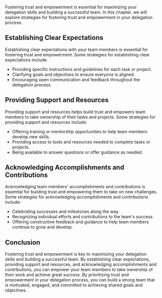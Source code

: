 
Fostering trust and empowerment is essential for maximizing your delegation skills and building a successful team. In this chapter, we will explore strategies for fostering trust and empowerment in your delegation process.

Establishing Clear Expectations
-------------------------------

Establishing clear expectations with your team members is essential for fostering trust and empowerment. Some strategies for establishing clear expectations include:

* Providing specific instructions and guidelines for each task or project.
* Clarifying goals and objectives to ensure everyone is aligned.
* Encouraging open communication and feedback throughout the delegation process.

Providing Support and Resources
-------------------------------

Providing support and resources helps build trust and empowers team members to take ownership of their tasks and projects. Some strategies for providing support and resources include:

* Offering training or mentorship opportunities to help team members develop new skills.
* Providing access to tools and resources needed to complete tasks or projects.
* Being available to answer questions or offer guidance as needed.

Acknowledging Accomplishments and Contributions
-----------------------------------------------

Acknowledging team members' accomplishments and contributions is essential for building trust and empowering them to take on new challenges. Some strategies for acknowledging accomplishments and contributions include:

* Celebrating successes and milestones along the way.
* Recognizing individual efforts and contributions to the team's success.
* Offering constructive feedback and guidance to help team members continue to grow and develop.

Conclusion
----------

Fostering trust and empowerment is key to maximizing your delegation skills and building a successful team. By establishing clear expectations, providing support and resources, and acknowledging accomplishments and contributions, you can empower your team members to take ownership of their work and achieve great success. By prioritizing trust and empowerment in your delegation process, you can build a strong team that is motivated, engaged, and committed to achieving shared goals and objectives.
